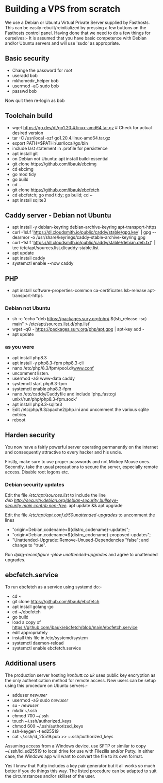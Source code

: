 # Building a VPS from scratch

We use a Debian or Ubuntu Virtual Private Server supplied by Fasthosts. This can be easily rebuilt/reinitialized by pressing a few buttons on the Fasthosts control panel. Having done that we need to do a few things for ourselves:- It is assumed that you have basic competence with Debian and/or Ubuntu servers and will use 'sudo' as appropriate.

## Basic security
- Change the password for *root*
- useradd bob
- mkhomedir_helper bob
- usermod -aG sudo bob
- passwd bob

Now quit then re-login as bob

## Toolchain build
- wget https://go.dev/dl/go1.20.4.linux-amd64.tar.gz # Check for actual desired version
- tar -C /usr/local -xzf go1.20.4.linux-amd64.tar.gz
- export PATH=$PATH:/usr/local/go/bin
- include last statement in .profile for persistence
- apt install git
- on Debian not Ubuntu:  apt install build-essential
- git clone https://github.com/ibauk/ebcimg
- cd ebcimg
- go mod tidy
- go build
- cd ..
- git clone https://github.com/ibauk/ebcfetch
- cd ebcfetch; go mod tidy; go build; cd ~
- apt install sqlite3

## Caddy server - Debian not Ubuntu
- apt install -y debian-keyring debian-archive-keyring apt-transport-https
- curl -1sLf 'https://dl.cloudsmith.io/public/caddy/stable/gpg.key' | gpg --dearmor -o /usr/share/keyrings/caddy-stable-archive-keyring.gpg
- curl -1sLf 'https://dl.cloudsmith.io/public/caddy/stable/debian.deb.txt' | tee /etc/apt/sources.list.d/caddy-stable.list
- apt update
- apt install caddy
- systemctl enable --now caddy

## PHP
- apt install software-properties-common ca-certificates lsb-release apt-transport-https 
### Debian not Ubuntu
- sh -c 'echo "deb https://packages.sury.org/php/ $(lsb_release -sc) main" > /etc/apt/sources.list.d/php.list' 
- wget -qO - https://packages.sury.org/php/apt.gpg | apt-key add -
- apt update

### as you were
- apt install php8.3
- apt install -y php8.3-fpm php8.3-cli 
- nano /etc/php/8.3/fpm/pool.d/www.conf
- uncomment listen.
- usermod -aG www-data caddy
- systemctl start php8.3-fpm
- systemctl enable php8.3-fpm
- nano /etc/caddy/Caddyfile and include 'php_fastcgi unix//run/php/php8.3-fpm.sock'
- apt install php8.3-sqlite3
- Edit /etc/php/8.3/apache2/php.ini and uncomment the various sqlite entries
- reboot

## Harden security
You now have a fairly powerful server operating permanently on the internet and consequently attractive to every hacker and his uncle.

Firstly, make sure to use proper passwords and not Mickey Mouse ones. Secondly, take the usual precautions to secure the server, especially remote access. Disable root logons etc.

### Debian security updates
Edit the file */etc/apt/sources.list* to include the line *deb http://security.debian.org/debian-security bullseye-security main contrib non-free*. apt update && apt upgrade

Edit the file */etc/apt/apt.conf.d/50unattended-upgrades* to uncomment the lines

- "origin=Debian,codename=${distro_codename}-updates";
- "origin=Debian,codename=${distro_codename}-proposed-updates";
- "Unattended-Upgrade::Remove-Unused-Dependencies "false"; and change to "true".

Run *dpkg-reconfigure -plow unattended-upgrades* and agree to unattended upgrades.

## ebcfetch.service
To run ebcfetch as a service using systemd do:-

- cd ~
- git clone https://github.com/ibauk/ebcfetch
- apt install golang-go
- cd ~/ebcfetch
- go build
- load a copy of https://github.com/ibauk/ebcfetch/blob/main/ebcfetch.service
- edit appropriately
- install this file in /etc/systemd/system
- systemctl daemon-reload
- systemctl enable ebcfetch.service

## Additional users
The production server hosting *ironbutt.co.uk* uses public key encryption as the only authentication method for remote access. New users can be setup using this procedure on Ubuntu servers:-

- adduser *newuser*
- usermod -aG sudo *newuser*
- su - *newuser*
- mkdir ~/.ssh
- chmod 700 ~/.ssh
- touch ~/.ssh/authorized_keys
- chmod 600 ~/.ssh/authorized_keys
- ssh-keygen -t ed25519
- cat ~/.ssh/id_25519.pub >> ~.ssh/authorized_keys

Assuming access from a Windows device, use SFTP or similar to copy ~/.ssh/id_ed25519 to local drive for use with Filezilla and/or Putty. In either case, the Windows app will want to convert the file to its own format.

Yes I know that Putty includes a key pair generator but it all works so much better if you do things this way. The listed procedure can be adapted to suit the circumstances and/or skillset of the user.

